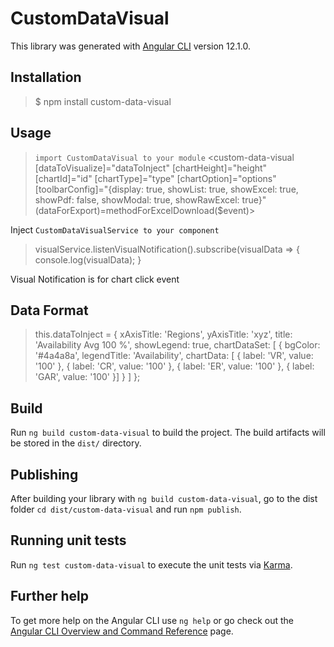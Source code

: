 # CustomDataVisual

This library was generated with [Angular CLI](https://github.com/angular/angular-cli) version 12.1.0.

## Installation

> $ npm install custom-data-visual

## Usage

> `import CustomDataVisual to your module`
>  <custom-data-visual [dataToVisualize]="dataToInject" [chartHeight]="height" [chartId]="id" [chartType]="type" [chartOption]="options" [toolbarConfig]="{display: true, showList: true, showExcel: true, showPdf: false, showModal: true, showRawExcel: true}" (dataForExport)=methodForExcelDownload($event)></custom-data-visual>

  Inject `CustomDataVisualService to your component`

>  visualService.listenVisualNotification().subscribe(visualData => {
>  console.log(visualData);
>  }

  Visual Notification is for chart click event

## Data Format

> this.dataToInject = {
xAxisTitle: 'Regions',
yAxisTitle: 'xyz',
title: 'Availability Avg 100 %',
showLegend: true,
chartDataSet: [
{
bgColor: '#4a4a8a',
legendTitle: 'Availability',
chartData: [
{
label: 'VR', value: '100'
}, {
label: 'CR', value: '100'
}, {
label: 'ER', value: '100'
}, {
label: 'GAR', value: '100'
}]
}
]
};


## Build

Run `ng build custom-data-visual` to build the project. The build artifacts will be stored in the `dist/` directory.

## Publishing

After building your library with `ng build custom-data-visual`, go to the dist folder `cd dist/custom-data-visual` and run `npm publish`.

## Running unit tests

Run `ng test custom-data-visual` to execute the unit tests via [Karma](https://karma-runner.github.io).

## Further help

To get more help on the Angular CLI use `ng help` or go check out the [Angular CLI Overview and Command Reference](https://angular.io/cli) page.
